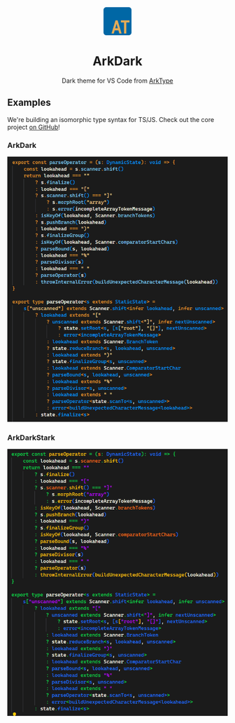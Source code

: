 <div align="center">
  <img src="./icon.png" height="64px" />
  <h1>ArkDark</h1>
</div>
<div align="center">

Dark theme for VS Code from [ArkType](https://arktype.io)

</div>



## Examples

We're building an isomorphic type syntax for TS/JS. Check out the core project [on GitHub](https://github.com/arktypeio/arktype)!

### ArkDark

![example](./arkDark.png)

### ArkDarkStark

![example](./arkDarkStark.png)